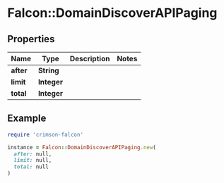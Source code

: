 # Falcon::DomainDiscoverAPIPaging

## Properties

| Name | Type | Description | Notes |
| ---- | ---- | ----------- | ----- |
| **after** | **String** |  |  |
| **limit** | **Integer** |  |  |
| **total** | **Integer** |  |  |

## Example

```ruby
require 'crimson-falcon'

instance = Falcon::DomainDiscoverAPIPaging.new(
  after: null,
  limit: null,
  total: null
)
```

